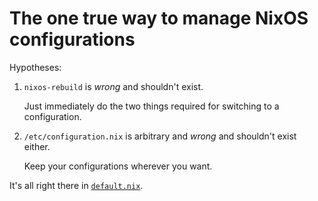 # The one true way to manage NixOS configurations

Hypotheses:
1. `nixos-rebuild` is *wrong* and shouldn't exist.

   Just immediately do the two things required for switching to a configuration.

2. `/etc/configuration.nix` is arbitrary and *wrong* and shouldn't exist either.

   Keep your configurations wherever you want.

It's all right there in [`default.nix`](./default.nix).
